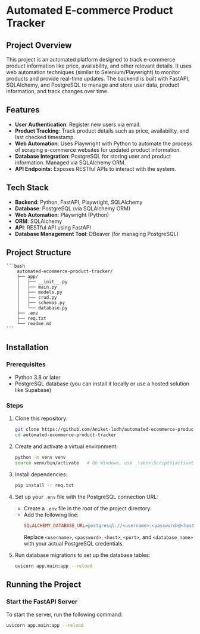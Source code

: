 # Automated E-commerce Product Tracker

## Project Overview

This project is an automated platform designed to track e-commerce product information like price, availability, and other relevant details. It uses web automation techniques (similar to Selenium/Playwright) to monitor products and provide real-time updates. The backend is built with FastAPI, SQLAlchemy, and PostgreSQL to manage and store user data, product information, and track changes over time.

## Features

- **User Authentication**: Register new users via email.
- **Product Tracking**: Track product details such as price, availability, and last checked timestamp.
- **Web Automation**: Uses Playwright with Python to automate the process of scraping e-commerce websites for updated product information.
- **Database Integration**: PostgreSQL for storing user and product information. Managed via SQLAlchemy ORM.
- **API Endpoints**: Exposes RESTful APIs to interact with the system.

## Tech Stack

- **Backend**: Python, FastAPI, Playwright, SQLAlchemy
- **Database**: PostgreSQL (via SQLAlchemy ORM)
- **Web Automation**: Playwright (Python)
- **ORM**: SQLAlchemy
- **API**: RESTful API using FastAPI
- **Database Management Tool**: DBeaver (for managing PostgreSQL)

## Project Structure

    ```bash
        automated-ecommerce-product-tracker/
        ├── app/
        │   ├── __init__.py
        │   ├── main.py
        │   ├── models.py
        │   ├── crud.py
        │   ├── schemas.py
        │   └── database.py
        ├── .env
        ├── req.txt
        └── readme.md
    ```

## Installation

### Prerequisites

- Python 3.8 or later
- PostgreSQL database (you can install it locally or use a hosted solution like Supabase)

### Steps

1. Clone this repository:

   ```bash
   git clone https://github.com/Aniket-lodh/automated-ecommerce-product-tracker.git
   cd automated-ecommerce-product-tracker
   ```

2. Create and activate a virtual environment:

   ```bash
   python -m venv venv
   source venv/bin/activate   # On Windows, use .\venv\Scripts\activate
   ```

3. Install dependencies:

   ```bash
   pip install -r req.txt
   ```

4. Set up your `.env` file with the PostgreSQL connection URL:

   - Create a `.env` file in the root of the project directory.
   - Add the following line:
     ```ini
     SQLALCHEMY_DATABASE_URL=postgresql://<username>:<password>@<host>:<port>/<database_name>
     ```
     Replace `<username>`, `<password>`, `<host>`, `<port>`, and `<database_name>` with your actual PostgreSQL credentials.

5. Run database migrations to set up the database tables:
   ```bash
   uvicorn app.main:app --reload
   ```

## Running the Project

### Start the FastAPI Server

To start the server, run the following command:

```bash
uvicorn app.main:app --reload
```
